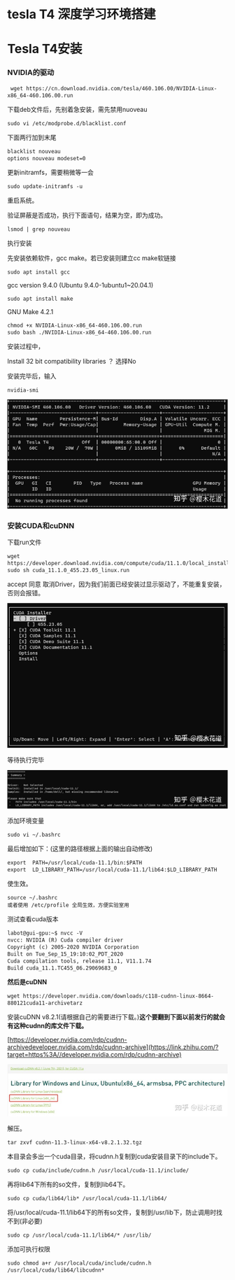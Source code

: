 # tesla T4 深度学习环境搭建




# Tesla T4安装





### NVIDIA的驱动

```
 wget https://cn.download.nvidia.com/tesla/460.106.00/NVIDIA-Linux-x86_64-460.106.00.run
```

下载deb文件后，先别着急安装，需先禁用nuoveau

```text
sudo vi /etc/modprobe.d/blacklist.conf 
```

下面两行加到末尾

```text
blacklist nouveau
options nouveau modeset=0
```

更新initramfs，需要稍微等一会

```text
sudo update-initramfs -u
```

重启系统。

验证屏蔽是否成功，执行下面语句，结果为空，即为成功。

```text
lsmod | grep nouveau
```

执行安装

先安装依赖软件，gcc make。若已安装则建立cc make软链接

```text
sudo apt install gcc
```

gcc version 9.4.0 (Ubuntu 9.4.0-1ubuntu1~20.04.1)

```text
sudo apt install make
```

GNU Make 4.2.1

```text
chmod +x NVIDIA-Linux-x86_64-460.106.00.run 
sudo bash ./NVIDIA-Linux-x86_64-460.106.00.run
```

安装过程中，

Install 32 bit compatibility libraries ？ 选择No

安装完毕后，输入

```text
nvidia-smi
```

![img](https://raw.githubusercontent.com/kengerlwl/kengerlwl.github.io/master/image/fd10750a9216e7e8481fa986baad00c8/e5eef861ebafd1e5104dac0a107afa79.png)

### 安装CUDA和cuDNN

下载run文件

```text
wget https://developer.download.nvidia.com/compute/cuda/11.1.0/local_installers/cuda_11.1.0_455.23.05_linux.run
sudo sh cuda_11.1.0_455.23.05_linux.run
```

accept 同意 取消Driver，因为我们前面已经安装过显示驱动了，不能重复安装，否则会报错。

![img](https://raw.githubusercontent.com/kengerlwl/kengerlwl.github.io/master/image/fd10750a9216e7e8481fa986baad00c8/80e31a36d5f762ad8c5c23c146db4f38.png)

等待执行完毕

![img](https://raw.githubusercontent.com/kengerlwl/kengerlwl.github.io/master/image/fd10750a9216e7e8481fa986baad00c8/1aa9c7f087059a817bb0debaffa0acfa.png)

添加环境变量

```text
sudo vi ~/.bashrc
```

最后增加如下：(这里的路径根据上面的输出自动修改)

```text
export  PATH=/usr/local/cuda-11.1/bin:$PATH
export  LD_LIBRARY_PATH=/usr/local/cuda-11.1/lib64:$LD_LIBRARY_PATH
```

使生效。

```text
source ~/.bashrc 
或者使用 /etc/profile 全局生效，方便实验室用
```



测试查看cuda版本

```
labot@gui-gpu:~$ nvcc -V
nvcc: NVIDIA (R) Cuda compiler driver
Copyright (c) 2005-2020 NVIDIA Corporation
Built on Tue_Sep_15_19:10:02_PDT_2020
Cuda compilation tools, release 11.1, V11.1.74
Build cuda_11.1.TC455_06.29069683_0
```





**然后是cuDNN**



```
wget https://developer.nvidia.com/downloads/c118-cudnn-linux-8664-880121cuda11-archivetarz
```



安装cuDNN v8.2.1(请根据自己的需要进行下载。)**这个要翻到下面以前发行的就会有这种cudnn的库文件下载。**

[https://developer.nvidia.com/rdp/cudnn-archivedeveloper.nvidia.com/rdp/cudnn-archive](https://link.zhihu.com/?target=https%3A//developer.nvidia.com/rdp/cudnn-archive)

![img](https://raw.githubusercontent.com/kengerlwl/kengerlwl.github.io/master/image/fd10750a9216e7e8481fa986baad00c8/bdf466115f08a53ab2b6a05ebafb9a36.png)

解压。

```text
tar zxvf cudnn-11.3-linux-x64-v8.2.1.32.tgz
```

本目录会多出一个cuda目录，将cudnn.h复制到cuda安装目录下的include下。

```text
sudo cp cuda/include/cudnn.h /usr/local/cuda-11.1/include/
```

再将lib64下所有的so文件，复制到lib64下。

```text
sudo cp cuda/lib64/lib* /usr/local/cuda-11.1/lib64/
```

将/usr/local/cuda-11.1/lib64下的所有so文件，复制到/usr/lib下，防止调用时找不到(非必要)

```text
sudo cp /usr/local/cuda-11.1/lib64/* /usr/lib/
```

添加可执行权限

```
sudo chmod a+r /usr/local/cuda/include/cudnn.h /usr/local/cuda/lib64/libcudnn*
```


